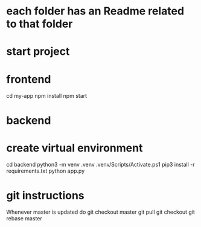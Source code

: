 # each folder has an Readme related to that folder

# start project

# frontend

cd my-app
npm install
npm start

# backend

# create virtual environment

cd backend
python3 -m venv .venv
.venv/Scripts/Activate.ps1
pip3 install -r requirements.txt
python app.py

# git instructions

Whenever master is updated
do
git checkout master
git pull
git checkout <your branch>
git rebase master
